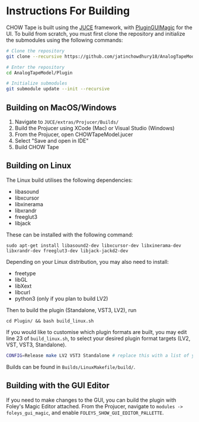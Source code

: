 # Instructions For Building
CHOW Tape is built using the [JUCE](https://github.com/juce-framework/JUCE) framework, with [PluginGUIMagic](https://github.com/ffAudio/PluginGUIMagic)
for the UI. To build from scratch, you must first clone the repository
and initialize the submodules using the following commands:

```bash
# Clone the repository
git clone --recursive https://github.com/jatinchowdhury18/AnalogTapeModel.git

# Enter the repository
cd AnalogTapeModel/Plugin

# Initialize submodules
git submodule update --init --recursive
```

## Building on MacOS/Windows
1. Navigate to `JUCE/extras/Projucer/Builds/`
2. Build the Projucer using XCode (Mac) or Visual Studio (Windows)
3. From the Projucer, open CHOWTapeModel.jucer
4. Select "Save and open in IDE"
5. Build CHOW Tape

## Building on Linux
The Linux build utilises the following dependencies:
- libasound
- libxcursor
- libxinerama
- libxrandr
- freeglut3
- libjack

These can be installed with the following command:
```
sudo apt-get install libasound2-dev libxcursor-dev libxinerama-dev libxrandr-dev freeglut3-dev libjack-jackd2-dev
```
Depending on your Linux distribution, you may also need to install:
- freetype
- libGL
- libXext
- libcurl
- python3 (only if you plan to build LV2)

Then to build the plugin (Standalone, VST3, LV2), run
```
cd Plugin/ && bash build_linux.sh
```

If you would like to customise which plugin formats are
built, you may edit line 23 of `build_linux.sh`, to select
your desired plugin format targets (LV2, VST, VST3, Standalone).
```bash
CONFIG=Release make LV2 VST3 Standalone # replace this with a list of your preferred targets
```

Builds can be found in `Builds/LinuxMakefile/build/`.

## Building with the GUI Editor
If you need to make changes to the GUI, you can build the
plugin with Foley's Magic Editor attached. From the Projucer,
navigate to `modules -> foleys_gui_magic`, and enable
`FOLEYS_SHOW_GUI_EDITOR_PALLETTE`.
